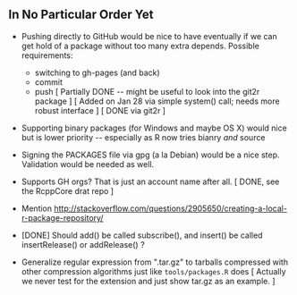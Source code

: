 
## In No Particular Order Yet

- Pushing directly to GitHub would be nice to have eventually if we can get
  hold of a package without too many extra depends. Possible requirements:
  + switching to gh-pages (and back)
  + commit
  + push
  [ Partially DONE -- might be useful to look into the git2r package ]
  [ Added on Jan 28 via simple system() call; needs more robust interface ]
  [ DONE via git2r ]

- Supporting binary packages (for Windows and maybe OS X) would nice but is
  lower priority -- especially as R now tries bianry _and_ source

- Signing the PACKAGES file via gpg (a la Debian) would be a nice
  step. Validation would be needed as well.

- Supports GH orgs? That is just an account name after all.
  [ DONE, see the RcppCore drat repo ]

- Mention http://stackoverflow.com/questions/2905650/creating-a-local-r-package-repository/

- [DONE] Should add() be called subscribe(), and insert() be called insertRelease()
  or addRelease() ?

- Generalize regular expression from ".tar.gz" to tarballs compressed with
  other compression algorithms just like `tools/packages.R` does
  [ Actually we never test for the extension and just show tar.gz as an example. ]
